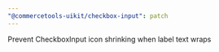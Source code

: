 ```yaml
---
"@commercetools-uikit/checkbox-input": patch
---
```


Prevent CheckboxInput icon shrinking when label text wraps
